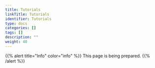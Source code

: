 ```yaml
---
title: Tutorials
linkTitle: Tutorials
identifier: Tutorials
type: docs
categories: []
tags: []
description: ""
weight: 40
---
```


{{% alert title="Info" color="info" %}}
This page is being prepared.
{{% /alert %}}
